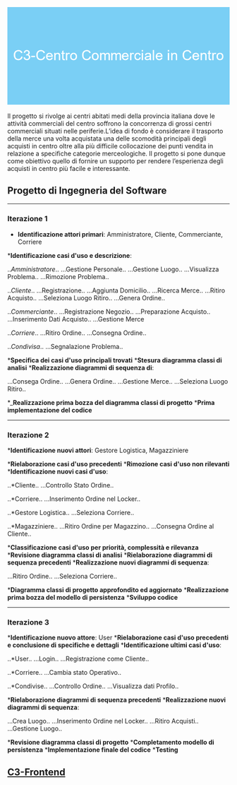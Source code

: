 ![C3](C3-Centro_Commerciale_in_Centro.png)

Il progetto si rivolge ai centri abitati medi della provincia italiana dove le attività commerciali del centro soffrono la concorrenza di grossi centri commerciali situati nelle periferie.L’idea di fondo è considerare il trasporto della merce una volta acquistata una delle scomodità principali degli acquisti in centro oltre alla più difficile collocazione dei punti vendita in relazione a specifiche categorie merceologiche.
Il progetto si pone dunque come obiettivo quello di fornire un supporto per rendere l’esperienza degli acquisti in centro più facile e interessante.

## Progetto di Ingegneria del Software

---
### Iterazione 1

* __Identificazione attori primari__: Amministratore, Cliente, Commerciante, Corriere

*__Identificazione casi d'uso e descrizione__:

..*Amministratore*..
...Gestione Personale..
...Gestione Luogo..
...Visualizza Problema..
...Rimozione Problema..

..*Cliente*..
...Registrazione..
...Aggiunta Domicilio..
...Ricerca Merce..
...Ritiro Acquisto..
...Seleziona Luogo Ritiro..
...Genera Ordine..

..*Commerciante*..
...Registrazione Negozio..
...Preparazione Acquisto..
...Inserimento Dati Acquisto..
...Gestione Merce 

..*Corriere*..
...Ritiro Ordine..
...Consegna Ordine..

..*Condivisa*..
...Segnalazione Problema..

*__Specifica dei casi d'uso principali trovati__
*__Stesura diagramma classi di analisi__
*__Realizzazione diagrammi di sequenza di__:

...Consega Ordine..
...Genera Ordine..
...Gestione Merce..
...Seleziona Luogo Ritiro..

*___Realizzazione prima bozza del diagramma classi di progetto__
*__Prima implementazione del codice__

---
### Iterazione 2 

*__Identificazione nuovi attori__: Gestore Logistica, Magazziniere

*__Rielaborazione casi d'uso precedenti__
*__Rimozione casi d'uso non rilevanti__
*__Identificazione nuovi casi d'uso__:

..*Cliente..
...Controllo Stato Ordine..

..*Corriere..
...Inserimento Ordine nel Locker..

..*Gestore Logistica..
...Seleziona Corriere..

..*Magazziniere..
...Ritiro Ordine per Magazzino..
...Consegna Ordine al Cliente..

*__Classificazione casi d'uso per priorità, complessità e rilevanza__
*__Revisione diagramma classi di analisi__
*__Rielaborazione diagrammi di sequenza precedenti__
*__Realizzazione nuovi diagrammi di sequenza__:

...Ritiro Ordine..
...Seleziona Corriere..

*__Diagramma classi di progetto approfondito ed aggiornato__
*__Realizzazione prima bozza del modello di persistenza__
*__Sviluppo codice__

---
### Iterazione 3

*__Identificazione nuovo attore__: User
*__Rielaborazione casi d'uso precedenti e conclusione di specifiche e dettagli__
*__Identificazione ultimi casi d'uso__:

..*User..
...Login..
...Registrazione come Cliente..

..*Corriere..
...Cambia stato Operativo..

..*Condivise..
...Controllo Ordine..
...Visualizza dati Profilo..

*__Rielaborazione diagrammi di sequenza precedenti__
*__Realizzazione nuovi diagrammi di sequenza__:

...Crea Luogo..
...Inserimento Ordine nel Locker..
...Ritiro Acquisti..
...Gestione Luogo..

*__Revisione diagramma classi di progetto__
*__Completamento modello di persistenza__
*__Implementazione finale del codice__
*__Testing__

[C3-Frontend]()
---
